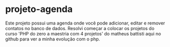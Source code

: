 # projeto-agenda 
Este projeto possui uma agenda onde você pode adicionar, editar e remover contatos no banco de dados.
Resolvi começar a colocar os projetos do curso 'PHP do zero a maestria com 4 projetos' do matheus battisti aqui no github para ver a minha evolução com o php.
